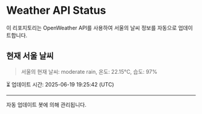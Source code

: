 
# Weather API Status

이 리포지토리는 OpenWeather API를 사용하여 서울의 날씨 정보를 자동으로 업데이트합니다.

## 현재 서울 날씨
> 서울의 현재 날씨: moderate rain, 온도: 22.15°C, 습도: 97%

⏳ 업데이트 시간: 2025-06-19 19:25:42 (UTC)

---
자동 업데이트 봇에 의해 관리됩니다.
